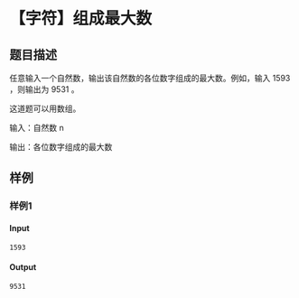 # 【字符】组成最大数

## 题目描述

任意输入一个自然数，输出该自然数的各位数字组成的最大数。例如，输入 1593 ，则输出为 9531 。

这道题可以用数组。

输入：自然数 n

输出：各位数字组成的最大数

## 样例

### 样例1

#### Input

```
1593
```

#### Output

```
9531
```
